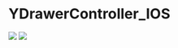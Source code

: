 YDrawerController_IOS
=====================
![](https://raw.githubusercontent.com/guojunyi/YDrawerController_IOS/master/screenshot/1.gif)
![](https://raw.githubusercontent.com/guojunyi/YDrawerController_IOS/master/screenshot/2.gif)
